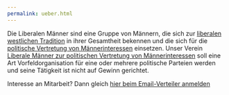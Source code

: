 ```yaml
---
permalink: ueber.html
---
```


Die Liberalen Männer sind eine Gruppe von Männern, die sich zur [liberalen westlichen Tradition](liberale.html) in ihrer Gesamtheit bekennen und die sich für die [politische Vertretung von Männerinteressen](maenner.html) einsetzen.
Unser Verein [Liberale Männer zur politischen Vertretung von Männerinteressen](http://de.liberalemaenner.at/impressum.html) soll eine Art Vorfeldorganisation für eine oder mehrere politische Parteien werden und seine Tätigkeit ist nicht auf Gewinn gerichtet.

Interesse an Mitarbeit?
Dann gleich [hier beim Email-Verteiler anmelden](mailchimp.html)
